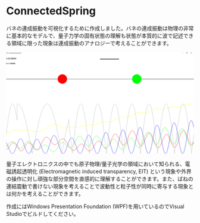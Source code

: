 ConnectedSpring
===============

バネの連成振動を可視化するために作成しました。バネの連成振動は物理の非常に基本的なモデルで、量子力学の固有状態の理解も状態が本質的に波で記述できる領域に限った現象は連成振動のアナロジーで考えることができます。

![バネ](spring.png)

量子エレクトロニクスの中でも原子物理/量子光学の領域において知られる、電磁誘起透明化 (Electromagnetic induced transparency, EIT) という現象や外界の操作に対し頑強な部分空間を直感的に理解することができます。また、ばねの連結震動で書けない現象を考えることで波動性と粒子性が同時に寄与する現象とは何かを考えることができます。

作成にはWindows Presentation Foundation (WPF)を用いているのでVisual Studioでビルドしてください。
